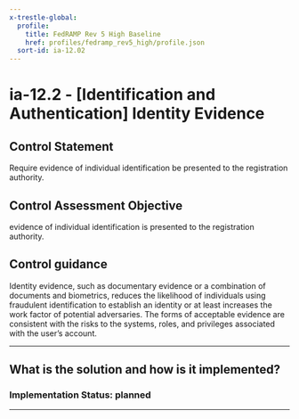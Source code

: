 ```yaml
---
x-trestle-global:
  profile:
    title: FedRAMP Rev 5 High Baseline
    href: profiles/fedramp_rev5_high/profile.json
  sort-id: ia-12.02
---
```


# ia-12.2 - \[Identification and Authentication\] Identity Evidence

## Control Statement

Require evidence of individual identification be presented to the registration authority.

## Control Assessment Objective

evidence of individual identification is presented to the registration authority.

## Control guidance

Identity evidence, such as documentary evidence or a combination of documents and biometrics, reduces the likelihood of individuals using fraudulent identification to establish an identity or at least increases the work factor of potential adversaries. The forms of acceptable evidence are consistent with the risks to the systems, roles, and privileges associated with the user’s account.

______________________________________________________________________

## What is the solution and how is it implemented?

<!-- For implementation status enter one of: implemented, partial, planned, alternative, not-applicable -->

<!-- Note that the list of rules under ### Rules: is read-only and changes will not be captured after assembly to JSON -->
<!-- Add control implementation description here for control: ia-12.2 -->

### Implementation Status: planned

______________________________________________________________________
